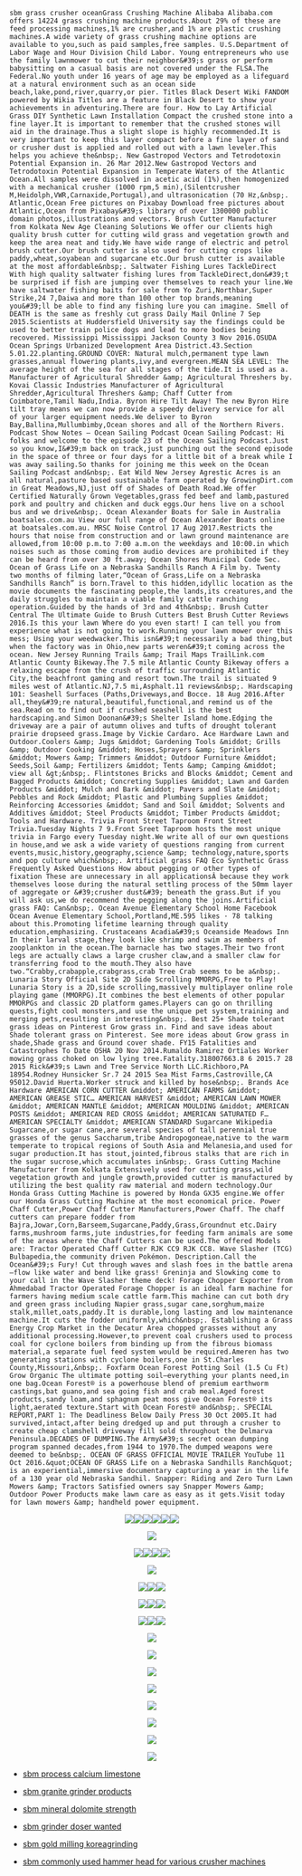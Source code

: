 
```
sbm grass crusher oceanGrass Crushing Machine Alibaba Alibaba.com offers 14224 grass crushing machine products.About 29% of these are feed processing machines,1% are crusher,and 1% are plastic crushing machines.A wide variety of grass crushing machine options are available to you,such as paid samples,free samples. U.S.Department of Labor Wage and Hour Division Child Labor. Young entrepreneurs who use the family lawnmower to cut their neighbor&#39;s grass or perform babysitting on a casual basis are not covered under the FLSA.The Federal.No youth under 16 years of age may be employed as a lifeguard at a natural environment such as an ocean side beach,lake,pond,river,quarry,or pier. Titles Black Desert Wiki FANDOM powered by Wikia Titles are a feature in Black Desert to show your achievements in adventuring.There are four. How to Lay Artificial Grass DIY Synthetic Lawn Installation Compact the crushed stone into a fine layer.It is important to remember that the crushed stones will aid in the drainage.Thus a slight slope is highly recommended.It is very important to keep this layer compact before a fine layer of sand or crusher dust is applied and rolled out with a lawn leveler.This helps you achieve the&nbsp;. New Gastropod Vectors and Tetrodotoxin Potential Expansion in. 26 Mar 2012.New Gastropod Vectors and Tetrodotoxin Potential Expansion in Temperate Waters of the Atlantic Ocean.All samples were dissolved in acetic acid (1%),then homogenized with a mechanical crusher (1000 rpm,5 min),(Silentcrusher M,Heidolph,VWR,Carnaxide,Portugal),and ultrasonication (70 Hz,&nbsp;. Atlantic,Ocean Free pictures on Pixabay Download free pictures about Atlantic,Ocean from Pixabay&#39;s library of over 1300000 public domain photos,illustrations and vectors. Brush Cutter Manufacturer from Kolkata New Age Cleaning Solutions We offer our clients high quality brush cutter for cutting wild grass and vegetation growth and keep the area neat and tidy.We have wide range of electric and petrol brush cutter.Our brush cutter is also used for cutting crops like paddy,wheat,soyabean and sugarcane etc.Our brush cutter is available at the most affordable&nbsp;. Saltwater Fishing Lures TackleDirect With high quality saltwater fishing lures from TackleDirect,don&#39;t be surprised if fish are jumping over themselves to reach your line.We have saltwater fishing baits for sale from Yo Zuri,Northbar,Super Strike,24 7,Daiwa and more than 100 other top brands,meaning you&#39;ll be able to find any fishing lure you can imagine. Smell of DEATH is the same as freshly cut grass Daily Mail Online 7 Sep 2015.Scientists at Huddersfield University say the findings could be used to better train police dogs and lead to more bodies being recovered. Mississippi Mississippi Jackson County 3 Nov 2016.OSUDA Ocean Springs Urbanized Development Area District.43.Section 5.01.22.planting.GROUND COVER: Natural mulch,permanent type lawn grasses,annual flowering plants,ivy,and evergreen.MEAN SEA LEVEL: The average height of the sea for all stages of the tide.It is used as a. Manufacturer of Agricultural Shredder &amp; Agricultural Threshers by. Kovai Classic Industries Manufacturer of Agricultural Shredder,Agricultural Threshers &amp; Chaff Cutter from Coimbatore,Tamil Nadu,India. Byron Hire Tilt Away! The new Byron Hire tilt tray means we can now provide a speedy delivery service for all of your larger equipment needs.We deliver to Byron Bay,Ballina,Mullumbimby,Ocean shores and all of the Northern Rivers. Podcast Show Notes — Ocean Sailing Podcast Ocean Sailing Podcast: Hi folks and welcome to the episode 23 of the Ocean Sailing Podcast.Just so you know,I&#39;m back on track,just punching out the second episode in the space of three or four days for a little bit of a break while I was away sailing.So thanks for joining me this week on the Ocean Sailing Podcast and&nbsp;. Eat Wild New Jersey Agrestic Acres is an all natural,pasture based sustainable farm operated by GrowingDirt.com in Great Meadows,NJ,just off of Shades of Death Road.We offer Certified Naturally Grown Vegetables,grass fed beef and lamb,pastured pork and poultry and chicken and duck eggs.Our hens live on a school bus and we drive&nbsp;. Ocean Alexander Boats for Sale in Australia boatsales.com.au View our full range of Ocean Alexander Boats online at boatsales.com.au. MRSC Noise Control 17 Aug 2017.Restricts the hours that noise from construction and or lawn ground maintenance are allowed,from 10:00 p.m.to 7:00 a.m.on the weekdays and 10:00.in which noises such as those coming from audio devices are prohibited if they can be heard from over 30 ft.away; Ocean Shores Municipal Code Sec. Ocean of Grass Life on a Nebraska Sandhills Ranch A Film by. Twenty two months of filming later,“Ocean of Grass,Life on a Nebraska Sandhills Ranch” is born.Travel to this hidden,idyllic location as the movie documents the fascinating people,the lands,its creatures,and the daily struggles to maintain a viable family cattle ranching operation.Guided by the hands of 3rd and 4th&nbsp;. Brush Cutter Central The Ultimate Guide to Brush Cutters Best Brush Cutter Reviews 2016.Is this your lawn Where do you even start! I can tell you from experience what is not going to work.Running your lawn mower over this mess; Using your weedwacker.This isn&#39;t necessarily a bad thing,but when the factory was in Ohio,new parts weren&#39;t coming across the ocean. New Jersey Running Trails &amp; Trail Maps TrailLink.com Atlantic County Bikeway.The 7.5 mile Atlantic County Bikeway offers a relaxing escape from the crush of traffic surrounding Atlantic City,the beachfront gaming and resort town.The trail is situated 9 miles west of Atlantic.NJ,7.5 mi,Asphalt.11 reviews&nbsp;. Hardscaping 101: Seashell Surfaces (Paths,Driveways,and Bocce. 18 Aug 2016.After all,they&#39;re natural,beautiful,functional,and remind us of the sea.Read on to find out if crushed seashell is the best hardscaping.and Simon Doonan&#39;s Shelter Island home.Edging the driveway are a pair of autumn olives and tufts of drought tolerant prairie dropseed grass.Image by Vickie Cardaro. Ace Hardware Lawn and Outdoor.Coolers &amp; Jugs &middot; Gardening Tools &middot; Grills &amp; Outdoor Cooking &middot; Hoses,Sprayers &amp; Sprinklers &middot; Mowers &amp; Trimmers &middot; Outdoor Furniture &middot; Seeds,Soil &amp; Fertilizers &middot; Tents &amp; Camping &middot; view all &gt;&nbsp;. Flintstones Bricks and Blocks &middot; Cement and Bagged Products &middot; Concreting Supplies &middot; Lawn and Garden Products &middot; Mulch and Bark &middot; Pavers and Slate &middot; Pebbles and Rock &middot; Plastic and Plumbing Supplies &middot; Reinforcing Accessories &middot; Sand and Soil &middot; Solvents and Additives &middot; Steel Products &middot; Timber Products &middot; Tools and Hardware. Trivia Front Street Taproom Front Street Trivia.Tuesday Nights 7 9.Front Sreet Taproom hosts the most unique trivia in Fargo every Tuesday night.We write all of our own questions in house,and we ask a wide variety of questions ranging from current events,music,history,geography,science &amp; technology,nature,sports and pop culture which&nbsp;. Artificial grass FAQ Eco Synthetic Grass Frequently Asked Questions How about pegging or other types of fixation These are unnecessary in all applicationsÂ because they work themselves loose during the natural settling process of the 50mm layer of aggregate or &#39;crusher dust&#39; beneath the grass.But if you will ask us,we do recommend the pegging along the joins.Artificial grass FAQ: Can&nbsp;. Ocean Avenue Elementary School Home Facebook Ocean Avenue Elementary School,Portland,ME.595 likes · 78 talking about this.Promoting lifetime learning through quality education,emphasizing. Crustaceans Acadia&#39;s Oceanside Meadows Inn In their larval stage,they look like shrimp and swim as members of zooplankton in the ocean.The barnacle has two stages.Their two front legs are actually claws a large crusher claw,and a smaller claw for transferring food to the mouth.They also have two.“Crabby,crabapple,crabgrass,crab Tree Crab seems to be a&nbsp;. Lunaria Story Official Site 2D Side Scrolling MMORPG,Free to Play! Lunaria Story is a 2D,side scrolling,massively multiplayer online role playing game (MMORPG).It combines the best elements of other popular MMORPGs and classic 2D platform games.Players can go on thrilling quests,fight cool monsters,and use the unique pet system,training and merging pets,resulting in interesting&nbsp;. Best 25+ Shade tolerant grass ideas on Pinterest Grow grass in. Find and save ideas about Shade tolerant grass on Pinterest. See more ideas about Grow grass in shade,Shade grass and Ground cover shade. FY15 Fatalities and Catastrophes To Date OSHA 20 Nov 2014.Rumaldo Ramirez Ortiales Worker mowing grass choked on low lying tree.Fatality.318007663.8 6 2015.7 28 2015 Rick&#39;s Lawn and Tree Service North LLC.Richboro,PA 18954.Rodney Hunsicker Sr.7 24 2015 Sea Mist Farms,Castroville,CA 95012.David Huerta.Worker struck and killed by hose&nbsp;. Brands Ace Hardware AMERICAN CORN CUTTER &middot; AMERICAN FARMS &middot; AMERICAN GREASE STIC… AMERICAN HARVEST &middot; AMERICAN LAWN MOWER &middot; AMERICAN MANTLE &middot; AMERICAN MOULDING &middot; AMERICAN POSTS &middot; AMERICAN RED CROSS &middot; AMERICAN SATURATED F… AMERICAN SPECIALTY &middot; AMERICAN STANDARD Sugarcane Wikipedia Sugarcane,or sugar cane,are several species of tall perennial true grasses of the genus Saccharum,tribe Andropogoneae,native to the warm temperate to tropical regions of South Asia and Melanesia,and used for sugar production.It has stout,jointed,fibrous stalks that are rich in the sugar sucrose,which accumulates in&nbsp;. Grass Cutting Machine Manufacturer from Kolkata Extensively used for cutting grass,wild vegetation growth and jungle growth,provided cutter is manufactured by utilizing the best quality raw material and modern technology.Our Honda Grass Cutting Machine is powered by Honda GX35 engine.We offer our Honda Grass Cutting Machine at the most economical price. Power Chaff Cutter,Power Chaff Cutter Manufacturers,Power Chaff. The chaff cutters can prepare fodder from Bajra,Jowar,Corn,Barseem,Sugarcane,Paddy,Grass,Groundnut etc.Dairy farms,mushroom farms,jute industries,for feeding farm animals are some of the areas where the Chaff Cutters can be used.The offered Models are: Tractor Operated Chaff Cutter RJK CC9 RJK CC8. Wave Slasher (TCG) Bulbapedia,the community driven Pokémon. Description.Call the Ocean&#39;s Fury! Cut through waves and slash foes in the battle arena—flow like water and bend like grass! Greninja and Slowking come to your call in the Wave Slasher theme deck! Forage Chopper Exporter from Ahmedabad Tractor Operated Forage Chopper is an ideal farm machine for farmers having medium scale cattle farm.This machine can cut both dry and green grass including Napier grass,sugar cane,sorghum,maize stalk,millet,oats,paddy.It is durable,long lasting and low maintenance machine.It cuts the fodder uniformly,which&nbsp;. Establishing a Grass Energy Crop Market in the Decatur Area chopped grasses without any additional processing.However,to prevent coal crushers used to process coal for cyclone boilers from binding up from the fibrous biomass material,a separate fuel feed system would be required.Ameren has two generating stations with cyclone boilers,one in St.Charles County,Missouri,&nbsp;. Foxfarm Ocean Forest Potting Soil (1.5 Cu Ft) Grow Organic The ultimate potting soil—everything your plants need,in one bag.Ocean Forest® is a powerhouse blend of premium earthworm castings,bat guano,and sea going fish and crab meal.Aged forest products,sandy loam,and sphagnum peat moss give Ocean Forest® its light,aerated texture.Start with Ocean Forest® and&nbsp;. SPECIAL REPORT,PART 1: The Deadliness Below Daily Press 30 Oct 2005.It had survived,intact,after being dredged up and put through a crusher to create cheap clamshell driveway fill sold throughout the Delmarva Peninsula.DECADES OF DUMPING.The Army&#39;s secret ocean dumping program spanned decades,from 1944 to 1970.The dumped weapons were deemed to be&nbsp;. OCEAN OF GRASS OFFICIAL MOVIE TRAILER YouTube 11 Oct 2016.&quot;OCEAN OF GRASS Life on a Nebraska Sandhills Ranch&quot; is an experiential,immersive documentary capturing a year in the life of a 130 year old Nebraska Sandhil. Snapper: Riding and Zero Turn Lawn Mowers &amp; Tractors Satisfied owners say Snapper Mowers &amp; Outdoor Power Products make lawn care as easy as it gets.Visit today for lawn mowers &amp; handheld power equipment. 
```

<div align="center">
  
<a rel="nofollow" href="https://m.shibang-china.com?f=github&k=sbm+grass+crusher+ocean"><img src="https://static.shibang-china.com/en/l.png"></a><img src="https://static.shibang-china.com/en/hw.png"><a rel="nofollow" href="https://m.shibang-china.com/product/?f=github&k=sbm+grass+crusher+ocean"><img src="https://static.shibang-china.com/en/p.png"></a><a rel="nofollow" href="https://m.shibang-china.com/cases/?f=github&k=sbm+grass+crusher+ocean"><img src="https://static.shibang-china.com/en/c.png"></a><a rel="nofollow" href="https://m.shibang-china.com/news/?f=github&k=sbm+grass+crusher+ocean"><img src="https://static.shibang-china.com/en/n.png"></a><a rel="nofollow" href="https://m.shibang-china.com?f=github&k=sbm+grass+crusher+ocean"><img src="https://static.shibang-china.com/en/m.png"></a>

<a rel="nofollow" href="https://m.shibang-china.com/product/?f=github&k=sbm+grass+crusher+ocean"><img src="https://static.shibang-china.com/en/b.jpg"></a>
  
<a rel="nofollow" href="https://m.shibang-china.com/solution-aggregate.html?f=github&k=sbm+grass+crusher+ocean"><img src="https://static.shibang-china.com/en/a.jpg"></a><a rel="nofollow" href="https://m.shibang-china.com/solution-mine.html?f=github&k=sbm+grass+crusher+ocean"><img src="https://static.shibang-china.com/en/m.jpg"></a><a rel="nofollow" href="https://m.shibang-china.com/solution-mill.html?f=github&k=sbm+grass+crusher+ocean"><img src="https://static.shibang-china.com/en/g.jpg"></a><a rel="nofollow" href="https://m.shibang-china.com/solution-epc.html?f=github&k=sbm+grass+crusher+ocean"><img src="https://static.shibang-china.com/en/e.jpg"></a>

<a rel="nofollow" href="https://m.shibang-china.com/product/?f=github&k=sbm+grass+crusher+ocean"><img src="https://static.shibang-china.com/en/a-p.png"></a>

<a rel="nofollow" href="https://m.shibang-china.com/product/crusher/c6x.html?f=github&k=sbm+grass+crusher+ocean"><img src="https://static.shibang-china.com/en/j.jpg"></a><a rel="nofollow" href="https://m.shibang-china.com/product/crusher/ci5x.html?f=github&k=sbm+grass+crusher+ocean"><img src="https://static.shibang-china.com/en/i.jpg"></a><a rel="nofollow" href="https://m.shibang-china.com/product/crusher/hst.html?f=github&k=sbm+grass+crusher+ocean"><img src="https://static.shibang-china.com/en/c.jpg"></a>

<a rel="nofollow" href="https://m.shibang-china.com/product/mill/mtw.html?f=github&k=sbm+grass+crusher+ocean"><img src="https://static.shibang-china.com/en/mtw.jpg"></a><a rel="nofollow" href="https://m.shibang-china.com/product/mill/scm.html?f=github&k=sbm+grass+crusher+ocean"><img src="https://static.shibang-china.com/en/scm.jpg"></a><a rel="nofollow" href="https://m.shibang-china.com/product/mill/lm.html?f=github&k=sbm+grass+crusher+ocean"><img src="https://static.shibang-china.com/en/lm.jpg"></a>

<a rel="nofollow" href="https://m.shibang-china.com/product/sand/vsi6x.html?f=github&k=sbm+grass+crusher+ocean"><img src="https://static.shibang-china.com/en/6x.jpg"></a><a rel="nofollow" href="https://m.shibang-china.com/product/sand/vu.html?f=github&k=sbm+grass+crusher+ocean"><img src="https://static.shibang-china.com/en/vu.jpg"></a><a rel="nofollow" href="https://m.shibang-china.com/product/mobile/klun.html?f=github&k=sbm+grass+crusher+ocean"><img src="https://static.shibang-china.com/en/k.jpg"></a>

<a rel="nofollow" href="https://m.shibang-china.com/cases/?f=github&k=sbm+grass+crusher+ocean"><img src="https://static.shibang-china.com/en/case.png"></a>

<a rel="nofollow" href="https://m.shibang-china.com/cases/aggregate/202.html?f=github&k=sbm+grass+crusher+ocean"><img src="https://static.shibang-china.com/en/c-1.jpg"></a>

<a rel="nofollow" href="https://m.shibang-china.com/cases/aggregate/203.html?f=github&k=sbm+grass+crusher+ocean"><img src="https://static.shibang-china.com/en/c-2.jpg"></a>

<a rel="nofollow" href="https://m.shibang-china.com/cases/mill/123.html?f=github&k=sbm+grass+crusher+ocean"><img src="https://static.shibang-china.com/en/c-3.jpg"></a>

<a rel="nofollow" href="https://m.shibang-china.com/contact_us.html?f=github&k=sbm+grass+crusher+ocean"><img src="https://static.shibang-china.com/en/contact.png"></a>

<a rel="nofollow" href="https://swt.shibang-china.com/?f=github&k=sbm+grass+crusher+ocean"><img src="https://static.shibang-china.com/en/chat.png"></a>

<a rel="nofollow" href="https://whatsapp.shibangsoft.com/WhatsApp.php?f=github&k=sbm+grass+crusher+ocean"><img src="https://static.shibang-china.com/en/whatsapp.png"></a>

<a rel="nofollow" href="https://m.shibang-china.com/?f=github&k=sbm+grass+crusher+ocean"><img src="https://static.shibang-china.com/en/website.png"></a>

</div>


* [sbm process calcium limestone](sbm%20process%20calcium%20limestone.md)

* [sbm granite grinder products](sbm%20granite%20grinder%20products.md)

* [sbm mineral dolomite strength](sbm%20mineral%20dolomite%20strength.md)

* [sbm grinder doser wanted](sbm%20grinder%20doser%20wanted.md)

* [sbm gold milling koreagrinding](sbm%20gold%20milling%20koreagrinding.md)

* [sbm commonly used hammer head for various crusher machines](sbm%20commonly%20used%20hammer%20head%20for%20various%20crusher%20machines.md)